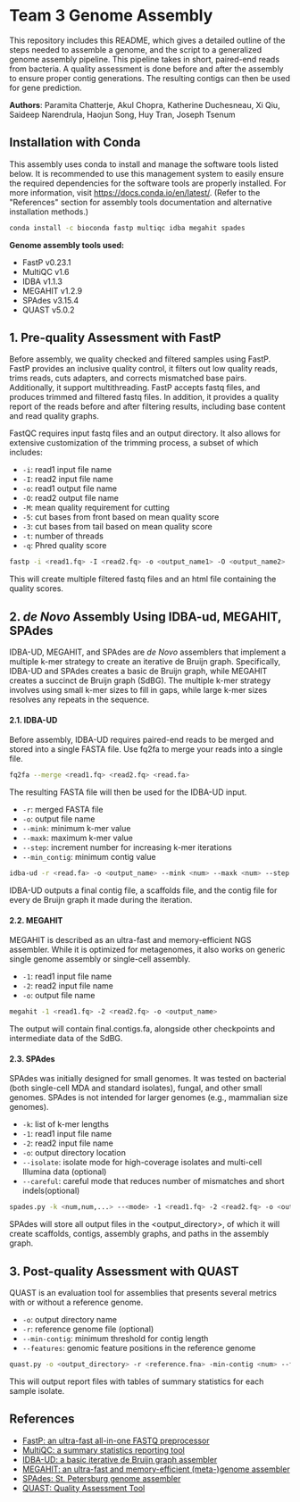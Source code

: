 
# Team 3 Genome Assembly

This repository includes this README, which gives a detailed outline of the steps needed to assemble a genome, and the script to a generalized genome assembly pipeline. This pipeline takes in short, paired-end reads from bacteria. A quality assessment is done before and after the assembly to ensure proper contig generations. The resulting contigs can then be used for gene prediction.

**Authors**: Paramita Chatterje, Akul Chopra, Katherine Duchesneau, Xi Qiu, Saideep Narendrula, Haojun Song, Huy Tran, Joseph Tsenum
## Installation with Conda
This assembly uses conda to install and manage the software tools listed below. It is recommended to use this management system to easily ensure the required dependencies for the software tools are properly installed. For more information, visit https://docs.conda.io/en/latest/. 
(Refer to the "References" section for assembly tools documentation and alternative installation methods.)
```bash
conda install -c bioconda fastp multiqc idba megahit spades
```
**Genome assembly tools used:**
- FastP v0.23.1
- MultiQC v1.6
- IDBA v1.1.3
- MEGAHIT v1.2.9
- SPAdes v3.15.4
- QUAST v5.0.2

## 1. Pre-quality Assessment with FastP
Before assembly, we quality checked and filtered samples using FastP. FastP provides an inclusive quality control, it filters out low quality reads, trims reads, cuts adapters, and corrects mismatched base pairs. Additionally, it support multithreading. FastP accepts fastq files, and produces trimmed and filtered fastq files. In addition, it provides a quality report of the reads before and after filtering results, including base content and read quality graphs. 

FastQC requires input fastq files and an output directory. It also allows for extensive customization of the trimming process, a subset of which includes:
- ```-i```: read1 input file name
- ```-I```: read2 input file name
- ```-o```: read1 output file name
- ```-O```: read2 output file name
- ```-M```: mean quality requirement for cutting
- ```-5```: cut bases from front based on mean quality score
- ```-3```: cut bases from tail based on mean quality score
- ```-t```: number of threads
- ```-q```: Phred quality score

```bash
fastp -i <read1.fq> -I <read2.fq> -o <output_name1> -O <output_name2>  
```
This will create multiple filtered fastq files and an html file containing the quality scores.

## 2. *de Novo* Assembly Using IDBA-ud, MEGAHIT, SPAdes
IDBA-UD, MEGAHIT, and SPAdes are *de Novo* assemblers that implement a multiple k-mer strategy to create an iterative de Bruijn graph. Specifically, IDBA-UD and SPAdes creates a basic de Bruijn graph, while MEGAHIT creates a succinct de Bruijn graph (SdBG). The multiple k-mer strategy involves using small k-mer sizes to fill in gaps, while large k-mer sizes resolves any repeats in the sequence. 

#### 2.1. IDBA-UD
Before assembly, IDBA-UD requires paired-end reads to be merged and stored into a single FASTA file. Use fq2fa to merge your reads into a single file.
```bash
fq2fa --merge <read1.fq> <read2.fq> <read.fa>  
```
The resulting FASTA file will then be used for the IDBA-UD input.
- ```-r```: merged FASTA file
- ```-o```: output file name
- ```--mink```: minimum k-mer value
- ```--maxk```: maximum k-mer value
- ```--step```: increment number for increasing k-mer iterations
- ```--min_contig```: minimum contig value
```bash
idba-ud -r <read.fa> -o <output_name> --mink <num> --maxk <num> --step <num> --min_contig <num>
```
IDBA-UD outputs a final contig file, a scaffolds file, and the contig file for every de Bruijn graph it made during the iteration.

#### 2.2. MEGAHIT
MEGAHIT is described as an ultra-fast and memory-efficient NGS assembler. While it is optimized for metagenomes, it also works on generic single genome assembly or single-cell assembly.
- ```-1```: read1 input file name
- ```-2```: read2 input file name
- ```-o```: output file name
```bash
megahit -1 <read1.fq> -2 <read2.fq> -o <output_name> 
```
The output will contain final.contigs.fa, alongside other checkpoints and intermediate data of the SdBG.
#### 2.3. SPAdes
SPAdes was initially designed for small genomes. It was tested on bacterial (both single-cell MDA and standard isolates), fungal, and other small genomes. SPAdes is not intended for larger genomes (e.g., mammalian size genomes).
- ```-k```: list of k-mer lengths
- ```-1```: read1 input file name
- ```-2```: read2 input file name
- ```-o```: output directory location
- ```--isolate```: isolate mode for high-coverage isolates and multi-cell Illumina data (optional)
- ```--careful```: careful mode that reduces number of mismatches and short indels(optional)
```bash
spades.py -k <num,num,...> --<mode> -1 <read1.fq> -2 <read2.fq> -o <output_directory>
```
SPAdes will store all output files in the <output_directory>, of which it will create scaffolds, contigs, assembly graphs, and paths in the assembly graph.
## 3. Post-quality Assessment with QUAST
QUAST is an evaluation tool for assemblies that presents several metrics with or without a reference genome.
- ```-o```: output directory name
- ```-r```: reference genome file (optional)
- ```--min-contig```: minimum threshold for contig length
- ```--features```: genomic feature positions in the reference genome
```bash
quast.py -o <output_directory> -r <reference.fna> -min-contig <num> --features <annotation.gff>
```
This will output report files with tables of summary statistics for each sample isolate.
## References
- [FastP: an ultra-fast all-in-one FASTQ preprocessor](https://github.com/OpenGene/fastp)
- [MultiQC: a summary statistics reporting tool](https://multiqc.info/docs/)
- [IDBA-UD: a basic iterative de Bruijn graph assembler](https://denbi-metagenomics-workshop.readthedocs.io/en/latest/assembly/idba_ud.html)
- [MEGAHIT: an ultra-fast and memory-efficient (meta-)genome assembler](https://github.com/voutcn/megahit)
- [SPAdes: St. Petersburg genome assembler](http://cab.spbu.ru/software/spades/)
- [QUAST: Quality Assessment Tool](http://quast.sourceforge.net/docs/manual.html)